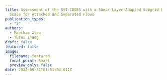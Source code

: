 ```yaml
---
title: Assessment of the SST-IDDES with a Shear-Layer-Adapted Subgrid Length
  Scale for Attached and Separated Flows
publication_types:
  - "2"
authors:
  - Maochao Xiao
  - Yufei Zhang
draft: false
featured: false
image:
  filename: featured
  focal_point: Smart
  preview_only: false
date: 2022-05-31T01:51:04.011Z
---
```

